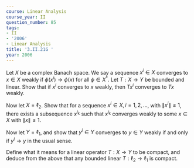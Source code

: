 ```yaml
---
course: Linear Analysis
course_year: II
question_number: 85
tags:
- II
- '2006'
- Linear Analysis
title: '3.II.21G '
year: 2006
---
```



Let $X$ be a complex Banach space. We say a sequence $x^{i} \in X$ converges to $x \in X$ weakly if $\phi\left(x^{i}\right) \rightarrow \phi(x)$ for all $\phi \in X^{*}$. Let $T: X \rightarrow Y$ be bounded and linear. Show that if $x^{i}$ converges to $x$ weakly, then $T x^{i}$ converges to $T x$ weakly.

Now let $X=\ell_{2}$. Show that for a sequence $x^{i} \in X, i=1,2, \ldots$, with $\left\|x^{i}\right\| \leqslant 1$, there exists a subsequence $x^{i_{k}}$ such that $x^{i_{k}}$ converges weakly to some $x \in X$ with $\|x\| \leqslant 1$.

Now let $Y=\ell_{1}$, and show that $y^{i} \in Y$ converges to $y \in Y$ weakly if and only if $y^{i} \rightarrow y$ in the usual sense.

Define what it means for a linear operator $T: X \rightarrow Y$ to be compact, and deduce from the above that any bounded linear $T: \ell_{2} \rightarrow \ell_{1}$ is compact.